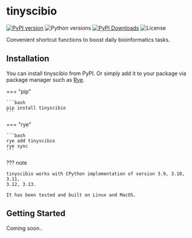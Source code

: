 # tinyscibio

[![PyPI version](https://img.shields.io/pypi/v/tinyscibio)](https://pypi.org/project/tinyscibio/)
![Python versions](https://img.shields.io/pypi/pyversions/tinyscibio)
[![PyPI Downloads](https://img.shields.io/pypi/dm/tinyscibio)](https://pypistats.org/packages/tinyscibio)
![License](https://img.shields.io/pypi/l/tinyscibio)

Convenient shortcut functions to boost daily bioinformatics tasks.

## Installation

You can install tinyscibio from PyPI. Or simply add it to your package
via package manager such as [Rye](https://rye.astral.sh/).

=== "pip"

    ```bash
    pip install tinyscibio
    ```

=== "rye"

    ```bash
    rye add tinyscibio
    rye sync
    ```

??? note

    tinyscibio works with CPython implementation of version 3.9, 3.10, 3.11,
    3.12, 3.13.

    It has been tested and built on Linux and MacOS.

## Getting Started

Coming soon..

